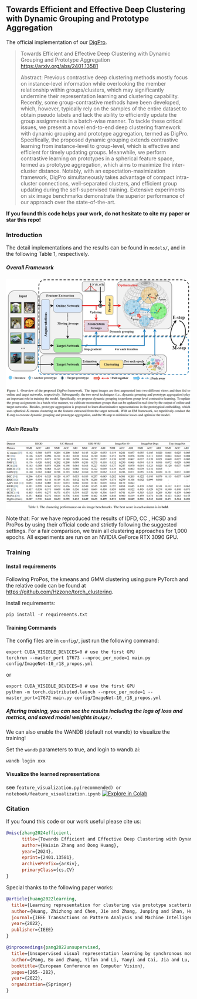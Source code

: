 ## Towards Efficient and Effective Deep Clustering with Dynamic Grouping and Prototype Aggregation

The official implementation of our [DigPro](https://arxiv.org/abs/2401.13581).

> Towards Efficient and Effective Deep Clustering with Dynamic Grouping and Prototype Aggregation <br>
> https://arxiv.org/abs/2401.13581 <br>
> 
> Abstract: Previous contrastive deep clustering methods mostly focus on instance-level information while overlooking the member relationship within groups/clusters, which may significantly undermine their representation learning and clustering capability. Recently, some group-contrastive methods have been developed, which, however, typically rely on the samples of the entire dataset to obtain pseudo labels and lack the ability to efficiently update the group assignments in a batch-wise manner. To tackle these critical issues, we present a novel end-to-end deep clustering framework with dynamic grouping and prototype aggregation, termed as DigPro. Specifically, the proposed dynamic grouping extends contrastive learning from instance-level to group-level, which is effective and efficient for timely updating groups. Meanwhile, we perform contrastive learning on prototypes in a spherical feature space, termed as prototype aggregation, which aims to maximize the inter-cluster distance. Notably, with an expectation-maximization framework, DigPro simultaneously takes advantage of compact intra-cluster connections, well-separated clusters, and efficient group updating during the self-supervised training. Extensive experiments on six image benchmarks demonstrate the superior performance of our approach over the state-of-the-art.

**If you found this code helps your work, do not hesitate to cite my paper or star this repo!**

### Introduction

The detail implementations and the results can be found in `models/`, and in the following Table 1, respectively.

##### Overall Framework

![](imgs/em_framework.png)

##### Main Results

![](imgs/main_results.png)

Note that: For we have reproduced the  results  of  IDFD,  CC , HCSD and  ProPos  by  using  their  official code and strictly following the suggested settings.  For a fair comparison, we train all clustering approaches for 1,000 epochs. All  experiments  are  run  on  an NVIDIA GeForce RTX 3090 GPU.

### Training

#### Install requirements

Following ProPos, the kmeans and GMM clustering using pure PyTorch and the relative code can be found at https://github.com/Hzzone/torch_clustering.

Install requirements:

```shell
pip install -r requirements.txt
```

#### Training Commands
The config files are in `config/`, just run the following command:
```shell
export CUDA_VISIBLE_DEVICES=0 # use the first GPU
torchrun --master_port 17673 --nproc_per_node=1 main.py config/ImageNet-10_r18_propos.yml
```
or
```shell
export CUDA_VISIBLE_DEVICES=0 # use the first GPU
python -m torch.distributed.launch --nproc_per_node=1 --master_port=17672 main.py config/ImageNet-10_r18_propos.yml
```

##### Aftering training, you can see the results including the logs of loss and metrics, and saved model weights in`ckpt/`.

We can also enable the WANDB (default not wandb) to visualize the training!

Set the `wandb` parameters to true, and login to wandb.ai:
```shell
wandb login xxx
```

#### Visualize the learned representations

see `feature_visualization.py(recommended) or notebook/feature_visualization.ipynb` [![Explore in Colab](https://colab.research.google.com/assets/colab-badge.svg)](https://colab.research.google.com/github/Hzzone/ProPos/blob/master/notebook/feature_visualization.ipynb)

### Citation

If you found this code or our work useful please cite us:

```bibtex
@misc{zhang2024efficient,
      title={Towards Efficient and Effective Deep Clustering with Dynamic Grouping and Prototype Aggregation}, 
      author={Haixin Zhang and Dong Huang},
      year={2024},
      eprint={2401.13581},
      archivePrefix={arXiv},
      primaryClass={cs.CV}
}
```

Special thanks to the following paper works:

```bibtex
@article{huang2022learning,
  title={Learning representation for clustering via prototype scattering and positive sampling},
  author={Huang, Zhizhong and Chen, Jie and Zhang, Junping and Shan, Hongming},
  journal={IEEE Transactions on Pattern Analysis and Machine Intelligence},
  year={2022},
  publisher={IEEE}
}
```



```bibtex
@inproceedings{pang2022unsupervised,
  title={Unsupervised visual representation learning by synchronous momentum grouping},
  author={Pang, Bo and Zhang, Yifan and Li, Yaoyi and Cai, Jia and Lu, Cewu},
  booktitle={European Conference on Computer Vision},
  pages={265--282},
  year={2022},
  organization={Springer}
}
```

